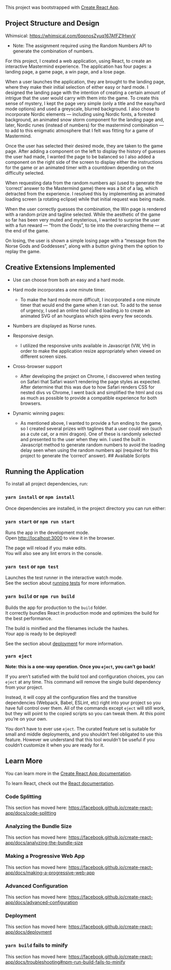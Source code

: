 This project was bootstrapped with [Create React App](https://github.com/facebook/create-react-app).

## Project Structure and Design

Whimsical: https://whimsical.com/6qpnosZyuq167AfFZ1HwvV

 * Note: The assignment required using the Random Numbers API to generate the combination of numbers.

For this project, I created a web application, using React, to create an interactive Mastermind experience. The application has four pages: a landing page, a game page, a win page, and a lose page. 

When a user launches the application, they are brought to the landing page, where they make their initial selection of either easy or hard mode. I designed the landing page with the intention of creating a certain amount of intrigue that the user would carry with them into the game. To create this sense of mystery, I kept the page very simple (only a title and the easy/hard mode options) and used a greyscale, blurred background. I also chose to incorporate Nordic elements — including using Nordic fonts, a forested background, an animated snow storm component for the landing page and, later, Nordic runes (instead of numbers) for the mastermind combination — to add to this enigmatic atmosphere that I felt was fitting for a game of Mastermind. 

Once the user has selected their desired mode, they are taken to the game page. After adding a component on the left to display the history of guesses the user had made, I wanted the page to be balanced so I also added a component on the right side of the screen to display either the instructions for the game or an animated timer with a countdown depending on the difficulty selected.

When requesting data from the random numbers api (used to generate the ‘correct’ answer to the Mastermind game) there was a bit of a lag, which detracted from the experience. I resolved this by implementing an animated loading screen (a rotating eclipse) while that initial request was being made.

When the user correctly guesses the combination, the Win page is rendered with a random prize and tagline selected. While the aesthetic of the game so far has been very muted and mysterious, I wanted to surprise the user with a fun reward — “from the Gods”, to tie into the overarching theme — at the end of the game.

On losing, the user is shown a simple losing page with a “message from the Norse Gods and Goddesses”, along with a button giving them the option to replay the game.




## Creative Extensions Implemented
* Use can choose from both an easy and a hard mode.

* Hard mode incorporates a one minute timer.
    * To make the hard mode more difficult, I incorporated a one minute timer that would end the game when it ran out. To add to the sense of urgency, I used an online tool called loading.io to create an animated SVG of an hourglass which spins every few seconds.

* Numbers are displayed as Norse runes.

* Responsive design.
    * I utilized the responsive units available in Javascript (VW, VH) in order to make the application resize appropriately when viewed on different screen sizes.

* Cross-browser support
    * After developing the project on Chrome, I discovered when testing on Safari that Safari wasn’t rendering the page styles as expected. After determine that this was due to how Safari renders CSS for nested divs vs Chrome, I went back and simplified the html and css as much as possible to provide a compatible experience for both browsers.

* Dynamic winning pages:
    * As mentioned above, I wanted to provide a fun ending to the game, so I created several prizes with taglines that a user could win (such as a cute cat, or a mini dragon). One of these is randomly selected and presented to the user when they win. I used the built in Javascript method to generate random numbers to avoid the loading delay seen when using the random numbers api (required for this project to generate the ‘correct’ answer). ## Available Scripts

## Running the Application


To install all project dependencies, run:

### `yarn install` or `npm install`

Once dependencies are installed, in the project directory you can run either:

### `yarn start` or  `npm run start`

Runs the app in the development mode.<br />
Open [http://localhost:3000](http://localhost:3000) to view it in the browser.

The page will reload if you make edits.<br />
You will also see any lint errors in the console.

### `yarn test` or `npm test`

Launches the test runner in the interactive watch mode.<br />
See the section about [running tests](https://facebook.github.io/create-react-app/docs/running-tests) for more information.

### `yarn build` or `npm run build`

Builds the app for production to the `build` folder.<br />
It correctly bundles React in production mode and optimizes the build for the best performance.

The build is minified and the filenames include the hashes.<br />
Your app is ready to be deployed!

See the section about [deployment](https://facebook.github.io/create-react-app/docs/deployment) for more information.

### `yarn eject`

**Note: this is a one-way operation. Once you `eject`, you can’t go back!**

If you aren’t satisfied with the build tool and configuration choices, you can `eject` at any time. This command will remove the single build dependency from your project.

Instead, it will copy all the configuration files and the transitive dependencies (Webpack, Babel, ESLint, etc) right into your project so you have full control over them. All of the commands except `eject` will still work, but they will point to the copied scripts so you can tweak them. At this point you’re on your own.

You don’t have to ever use `eject`. The curated feature set is suitable for small and middle deployments, and you shouldn’t feel obligated to use this feature. However we understand that this tool wouldn’t be useful if you couldn’t customize it when you are ready for it.

## Learn More

You can learn more in the [Create React App documentation](https://facebook.github.io/create-react-app/docs/getting-started).

To learn React, check out the [React documentation](https://reactjs.org/).

### Code Splitting

This section has moved here: https://facebook.github.io/create-react-app/docs/code-splitting

### Analyzing the Bundle Size

This section has moved here: https://facebook.github.io/create-react-app/docs/analyzing-the-bundle-size

### Making a Progressive Web App

This section has moved here: https://facebook.github.io/create-react-app/docs/making-a-progressive-web-app

### Advanced Configuration

This section has moved here: https://facebook.github.io/create-react-app/docs/advanced-configuration

### Deployment

This section has moved here: https://facebook.github.io/create-react-app/docs/deployment

### `yarn build` fails to minify

This section has moved here: https://facebook.github.io/create-react-app/docs/troubleshooting#npm-run-build-fails-to-minify
